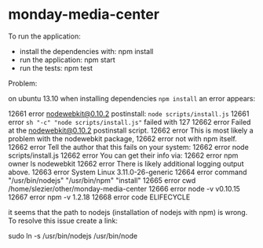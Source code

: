 monday-media-center
===================

To run the application:

- install the dependencies with: npm install
- run the application: npm start
- run the tests: npm test



Problem:

on ubuntu 13.10 when installing dependencies `npm install` an error appears:

 12661 error nodewebkit@0.10.2 postinstall: `node scripts/install.js`
 12661 error `sh "-c" "node scripts/install.js"` failed with 127
 12662 error Failed at the nodewebkit@0.10.2 postinstall script.
 12662 error This is most likely a problem with the nodewebkit package,
 12662 error not with npm itself.
 12662 error Tell the author that this fails on your system:
 12662 error     node scripts/install.js
 12662 error You can get their info via:
 12662 error     npm owner ls nodewebkit
 12662 error There is likely additional logging output above.
 12663 error System Linux 3.11.0-26-generic
 12664 error command "/usr/bin/nodejs" "/usr/bin/npm" "install"
 12665 error cwd /home/slezier/other/monday-media-center
 12666 error node -v v0.10.15
 12667 error npm -v 1.2.18
 12668 error code ELIFECYCLE

it seems that the path to nodejs (installation of nodejs with npm) is wrong.
To resolve this issue create a link: 

 sudo ln -s /usr/bin/nodejs /usr/bin/node

